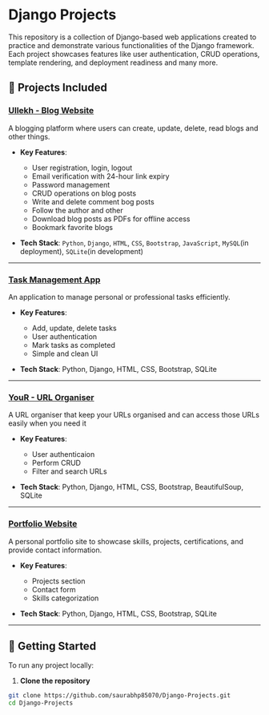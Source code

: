 # Django Projects

This repository is a collection of Django-based web applications created to practice and demonstrate various functionalities of the Django framework. Each project showcases features like user authentication, CRUD operations, template rendering, and deployment readiness and many more.

## 📁 Projects Included

### [**Ullekh** - Blog Website](https://github.com/saurabhp85070/Django-Projects/tree/main/Blog%20website%20Ullekh/ullekh)
A blogging platform where users can create, update, delete, read blogs and other things.

- **Key Features**:
  - User registration, login, logout
  - Email verification with 24-hour link expiry
  - Password management
  - CRUD operations on blog posts
  - Write and delete comment bog posts
  - Follow the author and other
  - Download blog posts as PDFs for offline access
  - Bookmark favorite blogs 
    

- **Tech Stack**: `Python`, `Django`, `HTML`, `CSS`, `Bootstrap`, `JavaScript`, `MySQL`(in deployment), `SQLite`(in development)

---

### [**Task Management App**](https://github.com/saurabhp85070/Django-Projects/tree/main/Task%20Management/task_management)
An application to manage personal or professional tasks efficiently.

- **Key Features**:
  - Add, update, delete tasks
  - User authentication
  - Mark tasks as completed
  - Simple and clean UI

- **Tech Stack**: Python, Django, HTML, CSS, Bootstrap, SQLite

---

### [**YouR** - URL Organiser](https://github.com/saurabhp85070/Django-Projects/tree/main/YouR/YouR)
A URL organiser that keep your URLs organised and can access those URLs easily when you need it

- **Key Features**:
  - User authenticaion
  - Perform CRUD 
  - Filter and search URLs

- **Tech Stack**: Python, Django, HTML, CSS, Bootstrap, BeautifulSoup, SQLite

---

### [**Portfolio Website**](https://github.com/saurabhp85070/Django-Projects/tree/main/myportfolio/portfolio)
A personal portfolio site to showcase skills, projects, certifications, and provide contact information.

- **Key Features**:
  - Projects section
  - Contact form
  - Skills categorization

- **Tech Stack**: Python, Django, HTML, CSS, Bootstrap, SQLite

---

## 🚀 Getting Started

To run any project locally:

1. **Clone the repository**
```bash
git clone https://github.com/saurabhp85070/Django-Projects.git
cd Django-Projects
